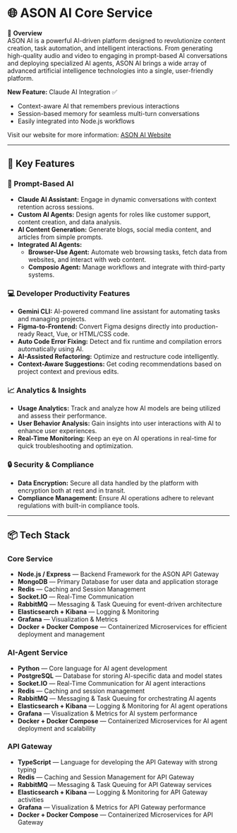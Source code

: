 # 🌐 ASON AI Core Service

🚀 **Overview**  
ASON AI is a powerful AI-driven platform designed to revolutionize content creation, task automation, and intelligent interactions. From generating high-quality audio and video to engaging in prompt-based AI conversations and deploying specialized AI agents, ASON AI brings a wide array of advanced artificial intelligence technologies into a single, user-friendly platform.

**New Feature:** Claude AI Integration ✅

- Context-aware AI that remembers previous interactions
- Session-based memory for seamless multi-turn conversations
- Easily integrated into Node.js workflows

Visit our website for more information: [ASON AI Website](https://www.asonai.com/)

---

## 🌟 Key Features

### 💬 Prompt-Based AI

- **Claude AI Assistant:** Engage in dynamic conversations with context retention across sessions.
- **Custom AI Agents:** Design agents for roles like customer support, content creation, and data analysis.
- **AI Content Generation:** Generate blogs, social media content, and articles from simple prompts.
- **Integrated AI Agents:**
  - **Browser-Use Agent:** Automate web browsing tasks, fetch data from websites, and interact with web content.
  - **Composio Agent:** Manage workflows and integrate with third-party systems.

### 💻 Developer Productivity Features

- **Gemini CLI:** AI-powered command line assistant for automating tasks and managing projects.
- **Figma-to-Frontend:** Convert Figma designs directly into production-ready React, Vue, or HTML/CSS code.
- **Auto Code Error Fixing:** Detect and fix runtime and compilation errors automatically using AI.
- **AI-Assisted Refactoring:** Optimize and restructure code intelligently.
- **Context-Aware Suggestions:** Get coding recommendations based on project context and previous edits.

### 📈 **Analytics & Insights**

- **Usage Analytics:** Track and analyze how AI models are being utilized and assess their performance.
- **User Behavior Analysis:** Gain insights into user interactions with AI to enhance user experiences.
- **Real-Time Monitoring:** Keep an eye on AI operations in real-time for quick troubleshooting and optimization.

### 🔒 **Security & Compliance**

- **Data Encryption:** Secure all data handled by the platform with encryption both at rest and in transit.
- **Compliance Management:** Ensure AI operations adhere to relevant regulations with built-in compliance tools.

---

## 📦 Tech Stack

### Core Service

- **Node.js / Express** — Backend Framework for the ASON API Gateway
- **MongoDB** — Primary Database for user data and application storage
- **Redis** — Caching and Session Management
- **Socket.IO** — Real-Time Communication
- **RabbitMQ** — Messaging & Task Queuing for event-driven architecture
- **Elasticsearch + Kibana** — Logging & Monitoring
- **Grafana** — Visualization & Metrics
- **Docker + Docker Compose** — Containerized Microservices for efficient deployment and management

### AI-Agent Service

- **Python** — Core language for AI agent development
- **PostgreSQL** — Database for storing AI-specific data and model states
- **Socket.IO** — Real-Time Communication for AI agent interactions
- **Redis** — Caching and session management
- **RabbitMQ** — Messaging & Task Queuing for orchestrating AI agents
- **Elasticsearch + Kibana** — Logging & Monitoring for AI agent operations
- **Grafana** — Visualization & Metrics for AI system performance
- **Docker + Docker Compose** — Containerized Microservices for AI agent deployment and scalability

### API Gateway

- **TypeScript** — Language for developing the API Gateway with strong typing
- **Redis** — Caching and Session Management for API Gateway
- **RabbitMQ** — Messaging & Task Queuing for API Gateway services
- **Elasticsearch + Kibana** — Logging & Monitoring for API Gateway activities
- **Grafana** — Visualization & Metrics for API Gateway performance
- **Docker + Docker Compose** — Containerized Microservices for API Gateway


